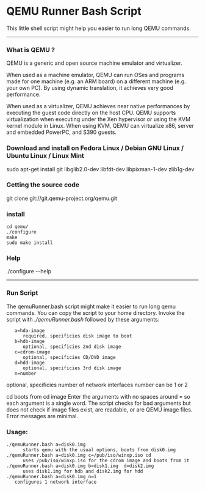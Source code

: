 # QEMU Runner Bash Script
   This little shell script might help you easier to run long QEMU commands.




---
### What is QEMU ?
   QEMU is a generic and open source machine emulator and virtualizer.

   When used as a machine emulator, QEMU can run OSes and programs made for one machine (e.g. an ARM board) on a different machine (e.g. your own PC). By using dynamic translation, it achieves very good performance.

   When used as a virtualizer, QEMU achieves near native performances by executing the guest code directly on the host CPU. QEMU supports virtualization when executing under the Xen hypervisor or using the KVM kernel module in Linux. When using KVM, QEMU can virtualize x86, server and embedded PowerPC, and S390 guests.

### Download and install on Fedora Linux / Debian GNU Linux / Ubuntu Linux / Linux Mint
   sudo apt-get install git libglib2.0-dev libfdt-dev libpixman-1-dev zlib1g-dev

### Getting the source code
   git clone git://git.qemu-project.org/qemu.git

### install
   ```
   cd qemu/
   ./configure
   make
   sudo make install
   ```
### Help
   ./configure --help

   ---
### Run Script
The qemuRunner.bash script might make it easier to run long qemu commands. You can copy the script  to your home directory. Invoke the script with *./qemuRunner.bash* followed by these arguments:

```
   a=hda-image
      required, specificies disk image to boot
   b=hdb-image
      optional, specificies 2nd disk image
   c=cdrom-image
      optional, specificies CD/DVD image
   d=hdd-image
      optional, specificies 3rd disk image
   n=number
```
optional, specificies number of network interfaces number can be 1 or 2

cd
boots from cd image
Enter the arguments with no spaces around = so each argument is a single word.
The script checks for bad arguments but does not check if image files exist, are readable, or are QEMU image files. Error messages are minimal.

### Usage:

```
./qemuRunner.bash a=disk0.img
      starts qemu with the usual options, boots from disk0.img
./qemuRunner.bash a=disk0.img c=/pub/iso/winxp.iso cd
      uses /pub/iso/winxp.iso for the cdrom image and boots from it
./qemuRunner.bash a=disk0.img b=disk1.img  d=disk2.img
      uses disk1.img for hdb and disk2.img for hdd
./qemuRunner.bash a=disk0.img n=1
   configures 1 network interface
```
